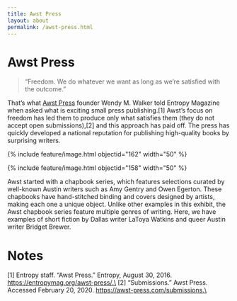```yaml
---
title: Awst Press
layout: about
permalink: /awst-press.html
---
```

# Awst Press

> “Freedom. We do whatever we want as long as we’re satisfied with the outcome.”

That’s what [Awst Press](https://awst-press.com/) founder Wendy M. Walker told Entropy Magazine when asked what is exciting small press publishing.[1] Awst’s focus on freedom has led them to produce only what satisfies them (they do not accept open submissions),[2] and this approach has paid off. The press has quickly developed a national reputation for publishing high-quality books by surprising writers.

{% include feature/image.html objectid="162" width="50" %}

{% include feature/image.html objectid="158" width="50" %}

Awst started with a chapbook series, which features selections curated by well-known Austin writers such as Amy Gentry and Owen Egerton. These chapbooks have hand-stitched binding and covers designed by artists, making each one a unique object. Unlike other examples in this exhibit, the Awst chapbook series feature multiple genres of writing. Here, we have examples of short fiction by Dallas writer LaToya Watkins and queer Austin writer Bridget Brewer.

# Notes
[1] Entropy staff. “Awst Press.” Entropy, August 30, 2016. https://entropymag.org/awst-press/.\
[2] “Submissions.” Awst Press. Accessed February 20, 2020. https://awst-press.com/submissions.\
